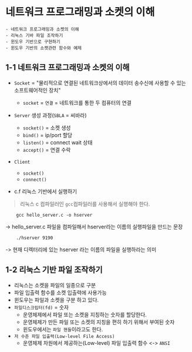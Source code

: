 # 네트워크 프로그래밍과 소켓의 이해
    - 네트워크 프로그래밍과 소켓의 이해
    - 리눅스 기바 파일 조작하기
    - 윈도우 기반으로 구현하기
    - 윈도우 기반의 소켓관련 함수와 예제
    
## 1-1 네트워크 프로그래밍과 소켓의 이해
- `Socket` = "물리적으로 연결된 네트워크상에서의 데이터 송수신에 사용할 수 있는 소프트웨어적인 장치"
    - `socket` = `연결` = 네트워크를 통한 두 컴퓨터의 연결

- `Server` 생성 과정(`SBLA` = 씨바라)
    - `socket()` = 소켓 생성 
    - `bind()` = ip/port 할당
    - `listen()` = connect wait 상태
    - `accept()` = 연결 수락
    
- `Client`
    - `socket()`
    - `connect()`
   
- c.f 리눅스 기반에서 실행하기

> 리눅스 c 컴파일러인 `gcc`컴파일러를 사용해서 실행해야 한다.

        gcc hello_server.c -o hserver

-> hello_server.c 파일을 컴파일해서 hserver라는 이름의 실행파일을 만드는 문장

        ./hserver 9190

-> 현재 디렉터리에 있는 hserver 라는 이름의 파일을 실행하라는 의미

## 1-2 리눅스 기반 파일 조작하기

- 리눅스는 소켓을 파일의 일종으로 구분
- 파일 입출력 함수를 소켓 입출력에 사용가능 
- 윈도우는 파일과 소켓을 구분 하고 있다.
- `파일디스크립터(fd)` = 숫자
    - 운영체제에서 파일 또는 소켓을 지칭하는 숫자를 할당한다.
    - 운영체제가 만든 파일 또는 소켓의 지칭을 편히 하기 위해서 부여된 숫자
    - 윈도우에서는 `파일 핸들`이라고도 한다.
- `저 수준 파일 입출력(Low-level File Access)`
    - 운영체제 차원에서 제공하는(Low-level) 파일 입출력 함수 <-> `ANSI`





